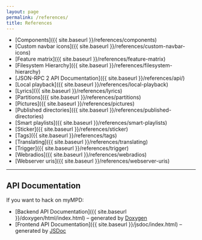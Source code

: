 ```yaml
---
layout: page
permalink: /references/
title: References
---
```


- [Components]({{ site.baseurl }}/references/components)
- [Custom navbar icons]({{ site.baseurl }}/references/custom-navbar-icons)
- [Feature matrix]({{ site.baseurl }}/references/feature-matrix)
- [Filesystem Hierarchy]({{ site.baseurl }}/references/filesystem-hierarchy)
- [JSON-RPC 2 API Documentation]({{ site.baseurl }}/references/api/)
- [Local playback]({{ site.baseurl }}/references/local-playback)
- [Lyrics]({{ site.baseurl }}/references/lyrics)
- [Partitions]({{ site.baseurl }}/references/partitions)
- [Pictures]({{ site.baseurl }}/references/pictures)
- [Published directories]({{ site.baseurl }}/references/published-directories)
- [Smart playlists]({{ site.baseurl }}/references/smart-playlists)
- [Sticker]({{ site.baseurl }}/references/sticker)
- [Tags]({{ site.baseurl }}/references/tags)
- [Translating]({{ site.baseurl }}/references/translating)
- [Trigger]({{ site.baseurl }}/references/trigger)
- [Webradios]({{ site.baseurl }}/references/webradios)
- [Webserver uris]({{ site.baseurl }}/references/webserver-uris)

***

## API Documentation

If you want to hack on myMPD:

- [Backend API Documentation]({{ site.baseurl }}/doxygen/html/index.html) &ndash; generated by [Doxygen](https://www.doxygen.nl/)
- [Frontend API Documentation]({{ site.baseurl }}/jsdoc/index.html) &ndash; generated by [JSDoc](https://jsdoc.app/)
